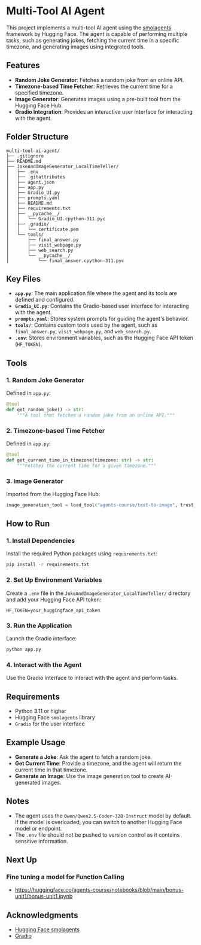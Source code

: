 # Multi-Tool AI Agent

This project implements a multi-tool AI agent using the [smolagents](https://huggingface.co/docs/smolagents/en/index) framework by Hugging Face. The agent is capable of performing multiple tasks, such as generating jokes, fetching the current time in a specific timezone, and generating images using integrated tools.

## Features

- **Random Joke Generator**: Fetches a random joke from an online API.
- **Timezone-based Time Fetcher**: Retrieves the current time for a specified timezone.
- **Image Generator**: Generates images using a pre-built tool from the Hugging Face Hub.
- **Gradio Integration**: Provides an interactive user interface for interacting with the agent.

## Folder Structure
```
multi-tool-ai-agent/
├── .gitignore
├── README.md
├── JokeAndImageGenerator_LocalTimeTeller/
│   ├── .env
│   ├── .gitattributes
│   ├── agent.json
│   ├── app.py
│   ├── Gradio_UI.py
│   ├── prompts.yaml
│   ├── README.md
│   ├── requirements.txt
│   ├── __pycache__/
│   │   └── Gradio_UI.cpython-311.pyc
│   ├── .gradio/
│   │   └── certificate.pem
│   └── tools/
│       ├── final_answer.py
│       ├── visit_webpage.py
│       ├── web_search.py
│       └── __pycache__/
│           └── final_answer.cpython-311.pyc
```

## Key Files

- **`app.py`**: The main application file where the agent and its tools are defined and configured.
- **`Gradio_UI.py`**: Contains the Gradio-based user interface for interacting with the agent.
- **`prompts.yaml`**: Stores system prompts for guiding the agent's behavior.
- **`tools/`**: Contains custom tools used by the agent, such as `final_answer.py`, `visit_webpage.py`, and `web_search.py`.
- **`.env`**: Stores environment variables, such as the Hugging Face API token (`HF_TOKEN`).

## Tools

### 1. Random Joke Generator
Defined in `app.py`:
```python
@tool
def get_random_joke() -> str:
    """A tool that fetches a random joke from an online API."""
```

### 2. Timezone-based Time Fetcher
Defined in `app.py`:
```python
@tool
def get_current_time_in_timezone(timezone: str) -> str:
    """Fetches the current time for a given timezone."""
```

### 3. Image Generator
Imported from the Hugging Face Hub:
```python
image_generation_tool = load_tool("agents-course/text-to-image", trust_remote_code=True)
```

## How to Run

### 1. Install Dependencies
Install the required Python packages using `requirements.txt`:
```sh
pip install -r requirements.txt
```

### 2. Set Up Environment Variables
Create a `.env` file in the `JokeAndImageGenerator_LocalTimeTeller/` directory and add your Hugging Face API token:
```
HF_TOKEN=your_huggingface_api_token
```

### 3. Run the Application
Launch the Gradio interface:
```sh
python app.py
```

### 4. Interact with the Agent
Use the Gradio interface to interact with the agent and perform tasks.

## Requirements

- Python 3.11 or higher
- Hugging Face `smolagents` library
- `Gradio` for the user interface

## Example Usage

- **Generate a Joke**: Ask the agent to fetch a random joke.
- **Get Current Time**: Provide a timezone, and the agent will return the current time in that timezone.
- **Generate an Image**: Use the image generation tool to create AI-generated images.

## Notes

- The agent uses the `Qwen/Qwen2.5-Coder-32B-Instruct` model by default. If the model is overloaded, you can switch to another Hugging Face model or endpoint.
- The `.env` file should not be pushed to version control as it contains sensitive information.


## Next Up
### Fine tuning a model for Function Calling 
- https://huggingface.co/agents-course/notebooks/blob/main/bonus-unit1/bonus-unit1.ipynb

## Acknowledgments

- [Hugging Face smolagents](https://huggingface.co/docs/smolagents/en/index)
- [Gradio](https://gradio.app/)

